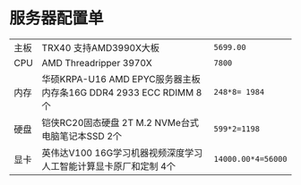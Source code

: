 # 服务器配置单

|      |                                                            |         |
| ---- | ---------------------------------------------------------- | ------- |
| 主板 | TRX40 支持AMD3990X大板                                      | `5699.00 `|
| CPU  | AMD Threadripper 3970X                                     | `7800 `   |
| 内存 | 华硕KRPA-U16 AMD EPYC服务器主板内存条16G DDR4 2933 ECC RDIMM  8个|  `248*8= 1984` |
| 硬盘 | 铠侠RC20固态硬盘 2T M.2 NVMe台式电脑笔记本SSD           2个      |` 599*2=1198 `  |
|显卡|英伟达V100 16G学习机器视频深度学习人工智能计算显卡原厂和定制 4个|`14000.00*4=56000`|